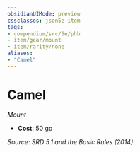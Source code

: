 ```yaml
---
obsidianUIMode: preview
cssclasses: json5e-item
tags:
- compendium/src/5e/phb
- item/gear/mount
- item/rarity/none
aliases: 
- "Camel"
---
```

# Camel
*Mount*  

- **Cost**: 50 gp

*Source: SRD 5.1 and the Basic Rules (2014)*